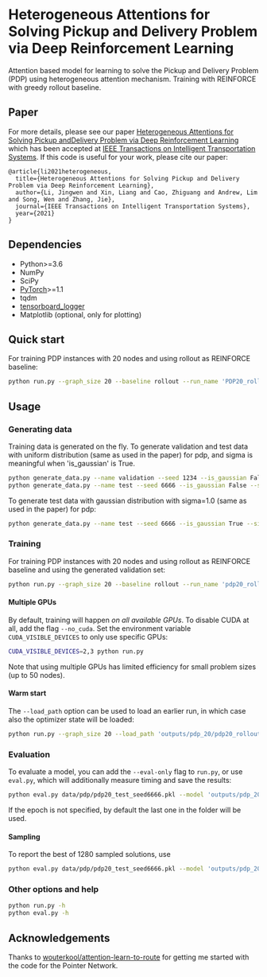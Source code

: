# Heterogeneous Attentions for Solving Pickup and Delivery Problem via Deep Reinforcement Learning

Attention based model for learning to solve the Pickup and Delivery Problem (PDP) using heterogeneous attention mechanism. Training with REINFORCE with greedy rollout baseline.

## Paper
For more details, please see our paper [Heterogeneous Attentions for Solving Pickup andDelivery Problem via Deep Reinforcement Learning](./paper) which has been accepted at [IEEE Transactions on Intelligent Transportation Systems](https://ieeexplore.ieee.org/xpl/RecentIssue.jsp?punumber=6979). If this code is useful for your work, please cite our paper:

```
@article{li2021heterogeneous,
  title={Heterogeneous Attentions for Solving Pickup and Delivery Problem via Deep Reinforcement Learning},
  author={Li, Jingwen and Xin, Liang and Cao, Zhiguang and Andrew, Lim and Song, Wen and Zhang, Jie},
  journal={IEEE Transactions on Intelligent Transportation Systems},
  year={2021}
}
``` 

## Dependencies

* Python>=3.6
* NumPy
* SciPy
* [PyTorch](http://pytorch.org/)>=1.1
* tqdm
* [tensorboard_logger](https://github.com/TeamHG-Memex/tensorboard_logger)
* Matplotlib (optional, only for plotting)

## Quick start

For training PDP instances with 20 nodes and using rollout as REINFORCE baseline:
```bash
python run.py --graph_size 20 --baseline rollout --run_name 'PDP20_rollout'
```

## Usage

### Generating data

Training data is generated on the fly. To generate validation and test data with uniform distribution (same as used in the paper) for pdp, and sigma is meaningful when 'is_gaussian' is True.
```bash
python generate_data.py --name validation --seed 1234 --is_gaussian False --sigma 1.0
python generate_data.py --name test --seed 6666 --is_gaussian False --sigma 1.0
```
To generate test data with gaussian distribution with sigma=1.0 (same as used in the paper) for pdp:
```bash
python generate_data.py --name test --seed 6666 --is_gaussian True --sigma 1.0
```

### Training

For training PDP instances with 20 nodes and using rollout as REINFORCE baseline and using the generated validation set:
```bash
python run.py --graph_size 20 --baseline rollout --run_name 'pdp20_rollout' --val_dataset data/pdp/pdp20_validation_seed1234.pkl
```

#### Multiple GPUs
By default, training will happen *on all available GPUs*. To disable CUDA at all, add the flag `--no_cuda`. 
Set the environment variable `CUDA_VISIBLE_DEVICES` to only use specific GPUs:
```bash
CUDA_VISIBLE_DEVICES=2,3 python run.py 
```
Note that using multiple GPUs has limited efficiency for small problem sizes (up to 50 nodes).

#### Warm start

The `--load_path` option can be used to load an earlier run, in which case also the optimizer state will be loaded:
```bash
python run.py --graph_size 20 --load_path 'outputs/pdp_20/pdp20_rollout_{datetime}/epoch-0.pt'
```

### Evaluation
To evaluate a model, you can add the `--eval-only` flag to `run.py`, or use `eval.py`, which will additionally measure timing and save the results:
```bash
python eval.py data/pdp/pdp20_test_seed6666.pkl --model 'outputs/pdp_20/pdp20_rollout_{datetime}/epoch-{epoch_number}.pt' --decode_strategy greedy
```
If the epoch is not specified, by default the last one in the folder will be used.

#### Sampling
To report the best of 1280 sampled solutions, use
```bash
python eval.py data/pdp/pdp20_test_seed6666.pkl --model 'outputs/pdp_20/pdp20_rollout_{datetime}/epoch-{epoch_number}.pt' --decode_strategy sample --width 1280 --eval_batch_size 1
```

### Other options and help
```bash
python run.py -h
python eval.py -h
```

## Acknowledgements
Thanks to [wouterkool/attention-learn-to-route](https://github.com/wouterkool/attention-learn-to-route) for getting me started with the code for the Pointer Network.
